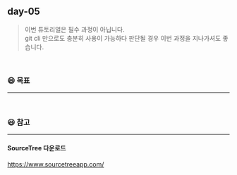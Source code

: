 ## day-05
> 이번 튜토리얼은 필수 과정이 아닙니다.  
> git cli 만으로도 충분히 사용이 가능하다 판단될 경우 이번 과정을 지나가셔도 좋습니다.

<br>

### :smile: 목표
---

<br>


### 😃 참고 
---

#### SourceTree 다운로드
https://www.sourcetreeapp.com/
